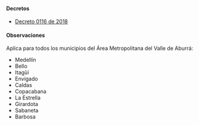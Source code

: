 #### Decretos

- [Decreto 0116 de 2018](https://www.medellin.gov.co/movilidad/jdownloads/Normas/Normatividad/Decretos%20Municipales/2018/decreto_0116_de_2018.pdf)

#### Observaciones

Aplica para todos los municipios del Área Metropolitana del Valle de Aburrá:

- Medellín
- Bello
- Itagüí
- Envigado
- Caldas
- Copacabana
- La Estrella
- Girardota
- Sabaneta
- Barbosa
